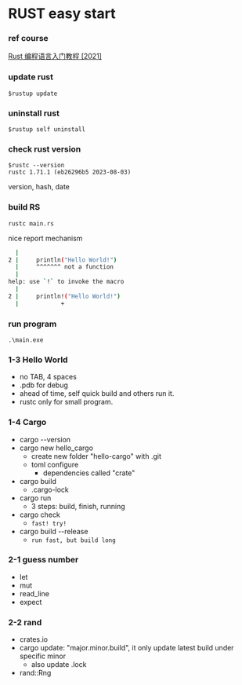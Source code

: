 # RUST easy start

### ref course
[Rust 编程语言入门教程 [2021]](https://www.youtube.com/watch?v=e3-2uxHhbzs&list=PL3azK8C0kje1DUJbaOqce19j3R_-tIc4_&ab_channel=DaveYoung)

### update rust 
```
$rustup update
```
### uninstall rust
```
$rustup self uninstall
```
### check rust version
```
$rustc --version
rustc 1.71.1 (eb26296b5 2023-08-03)
```
version, hash, date

### build RS
```
rustc main.rs
```
nice report mechanism
```bash
  |
2 |     println("Hello World!")
  |     ^^^^^^^ not a function
  |
help: use `!` to invoke the macro
  |
2 |     println!("Hello World!")
  |            +
```
### run program
```
.\main.exe
```
### 1-3 Hello World
- no TAB, 4 spaces
- .pdb for debug
- ahead of time, self quick build and others run it. 
- rustc only for small program.
### 1-4 Cargo
- cargo --version
- cargo new hello_cargo
  - create new folder "hello-cargo" with .git
  - toml configure
    - dependencies called "crate" 
- cargo build
  - .cargo-lock
- cargo run
  - 3 steps: build, finish, running
- cargo check
  - `fast! try!`
- cargo build --release
  - `run fast, but build long`
### 2-1 guess number
- let
- mut
- read_line
- expect
### 2-2 rand
- crates.io
- cargo update: "major.minor.build", it only update latest build under specific minor 
  - also update .lock
- rand::Rng